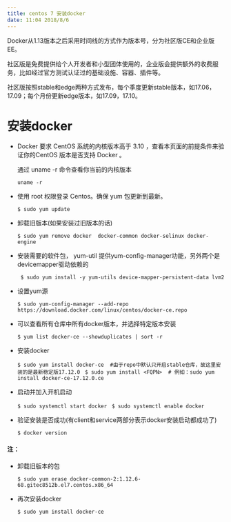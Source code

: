 ```yaml
---
title: centos 7 安装docker
date: 11:04 2018/8/6
---
```


Docker从1.13版本之后采用时间线的方式作为版本号，分为社区版CE和企业版EE。

社区版是免费提供给个人开发者和小型团体使用的，企业版会提供额外的收费服务，比如经过官方测试认证过的基础设施、容器、插件等。

社区版按照stable和edge两种方式发布，每个季度更新stable版本，如17.06，17.09；每个月份更新edge版本，如17.09，17.10。


# 安装docker

- Docker 要求 CentOS 系统的内核版本高于 3.10 ，查看本页面的前提条件来验证你的CentOS 版本是否支持 Docker 。
  
  通过 uname -r 命令查看你当前的内核版本
  
  ``` uname -r ```

- 使用 root 权限登录 Centos。确保 yum 包更新到最新。
  
  ``` $ sudo yum update ```
  
- 卸载旧版本(如果安装过旧版本的话)

  ``` $ sudo yum remove docker  docker-common docker-selinux docker-engine ``` 

- 安装需要的软件包， yum-util 提供yum-config-manager功能，另外两个是devicemapper驱动依赖的

  ```  $ sudo yum install -y yum-utils device-mapper-persistent-data lvm2 ``` 
- 设置yum源

  ``` $ sudo yum-config-manager --add-repo https://download.docker.com/linux/centos/docker-ce.repo ``` 
 

- 可以查看所有仓库中所有docker版本，并选择特定版本安装

  ``` $ yum list docker-ce --showduplicates | sort -r ``` 
  
- 安装docker

  ``` $ sudo yum install docker-ce  #由于repo中默认只开启stable仓库，故这里安装的是最新稳定版17.12.0  ``` 
  ``` $ sudo yum install <FQPN>  # 例如：sudo yum install docker-ce-17.12.0.ce  ``` 


- 启动并加入开机启动

  ``` $ sudo systemctl start docker  ``` 
  ``` $ sudo systemctl enable docker  ``` 


- 验证安装是否成功(有client和service两部分表示docker安装启动都成功了)

  ``` $ docker version  ``` 



#### 注：

- 卸载旧版本的包

  ``` $ sudo yum erase docker-common-2:1.12.6-68.gitec8512b.el7.centos.x86_64  ``` 

- 再次安装docker
  
  ``` $ sudo yum install docker-ce  ``` 
